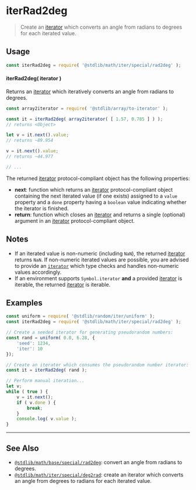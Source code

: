 <!--

@license Apache-2.0

Copyright (c) 2020 The Stdlib Authors.

Licensed under the Apache License, Version 2.0 (the "License");
you may not use this file except in compliance with the License.
You may obtain a copy of the License at

   http://www.apache.org/licenses/LICENSE-2.0

Unless required by applicable law or agreed to in writing, software
distributed under the License is distributed on an "AS IS" BASIS,
WITHOUT WARRANTIES OR CONDITIONS OF ANY KIND, either express or implied.
See the License for the specific language governing permissions and
limitations under the License.

-->

# iterRad2deg

> Create an [iterator][mdn-iterator-protocol] which converts an angle from radians to degrees for each iterated value.

<!-- Section to include introductory text. Make sure to keep an empty line after the intro `section` element and another before the `/section` close. -->

<section class="intro">

</section>

<!-- /.intro -->

<!-- Package usage documentation. -->

<section class="usage">

## Usage

```javascript
const iterRad2deg = require( '@stdlib/math/iter/special/rad2deg' );
```

#### iterRad2deg( iterator )

Returns an [iterator][mdn-iterator-protocol] which iteratively converts an angle from radians to degrees.

```javascript
const array2iterator = require( '@stdlib/array/to-iterator' );

const it = iterRad2deg( array2iterator( [ 1.57, 0.785 ] ) );
// returns <Object>

let v = it.next().value;
// returns ~89.954

v = it.next().value;
// returns ~44.977

// ...
```

The returned [iterator][mdn-iterator-protocol] protocol-compliant object has the following properties:

-   **next**: function which returns an [iterator][mdn-iterator-protocol] protocol-compliant object containing the next iterated value (if one exists) assigned to a `value` property and a `done` property having a `boolean` value indicating whether the iterator is finished.
-   **return**: function which closes an [iterator][mdn-iterator-protocol] and returns a single (optional) argument in an [iterator][mdn-iterator-protocol] protocol-compliant object.

</section>

<!-- /.usage -->

<!-- Package usage notes. Make sure to keep an empty line after the `section` element and another before the `/section` close. -->

<section class="notes">

## Notes

-   If an iterated value is non-numeric (including `NaN`), the returned [iterator][mdn-iterator-protocol] returns `NaN`. If non-numeric iterated values are possible, you are advised to provide an [`iterator`][mdn-iterator-protocol] which type checks and handles non-numeric values accordingly.
-   If an environment supports `Symbol.iterator` **and** a provided [iterator][mdn-iterator-protocol] is iterable, the returned [iterator][mdn-iterator-protocol] is iterable.

</section>

<!-- /.notes -->

<!-- Package usage examples. -->

<section class="examples">

## Examples

<!-- eslint no-undef: "error" -->

```javascript
const uniform = require( '@stdlib/random/iter/uniform' );
const iterRad2deg = require( '@stdlib/math/iter/special/rad2deg' );

// Create a seeded iterator for generating pseudorandom numbers:
const rand = uniform( 0.0, 6.28, {
    'seed': 1234,
    'iter': 10
});

// Create an iterator which consumes the pseudorandom number iterator:
const it = iterRad2deg( rand );

// Perform manual iteration...
let v;
while ( true ) {
    v = it.next();
    if ( v.done ) {
        break;
    }
    console.log( v.value );
}
```

</section>

<!-- /.examples -->

<!-- Section to include cited references. If references are included, add a horizontal rule *before* the section. Make sure to keep an empty line after the `section` element and another before the `/section` close. -->

<section class="references">

</section>

<!-- /.references -->

<!-- Section for related `stdlib` packages. Do not manually edit this section, as it is automatically populated. -->

<section class="related">

* * *

## See Also

-   <span class="package-name">[`@stdlib/math/base/special/rad2deg`][@stdlib/math/base/special/rad2deg]</span><span class="delimiter">: </span><span class="description">convert an angle from radians to degrees.</span>
-   <span class="package-name">[`@stdlib/math/iter/special/deg2rad`][@stdlib/math/iter/special/deg2rad]</span><span class="delimiter">: </span><span class="description">create an iterator which converts an angle from degrees to radians for each iterated value.</span>

</section>

<!-- /.related -->

<!-- Section for all links. Make sure to keep an empty line after the `section` element and another before the `/section` close. -->

<section class="links">

[mdn-iterator-protocol]: https://developer.mozilla.org/en-US/docs/Web/JavaScript/Reference/Iteration_protocols#The_iterator_protocol

<!-- <related-links> -->

[@stdlib/math/base/special/rad2deg]: https://github.com/stdlib-js/stdlib/tree/develop/lib/node_modules/%40stdlib/math/base/special/rad2deg

[@stdlib/math/iter/special/deg2rad]: https://github.com/stdlib-js/stdlib/tree/develop/lib/node_modules/%40stdlib/math/iter/special/deg2rad

<!-- </related-links> -->

</section>

<!-- /.links -->
